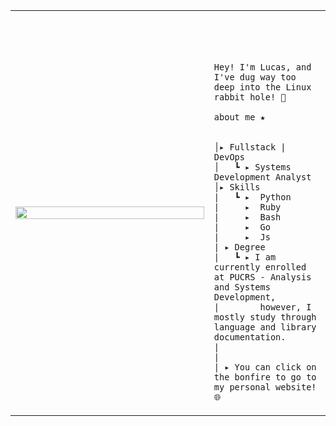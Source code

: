 
<table>
    <tr>
        <td style="width: 30%;">
            <img src="https://c.tenor.com/drxH1lO9cfEAAAAj/dark-souls-bonfire.gif" style="width:100%; border: none;"/>
        </td>
        <td style="width: 10%; vertical-align: middle;">
            <p style="font-family: monospace; font-size: 80px;">
                
    Hey! I'm Lucas, and I've dug way too deep into the Linux rabbit hole! 🐧
    
</p>                                                                  
        
    about me ★

    
    │▸ Fullstack | DevOps
    │   ┗ ▸ Systems Development Analyst                                               
    │▸ Skills
    |   ┗ ▸  Python
    |     ▸  Ruby
    |     ▸  Bash
    |     ▸  Go
    |     ▸  Js
    | ▸ Degree
    |   ┗ ▸ I am currently enrolled at PUCRS - Analysis and Systems Development, 
    |        however, I mostly study through language and library documentation.
    |
    |
    | ▸ You can click on the bonfire to go to my personal website! 🌐

    
                                              
</p>

</tr>
</table>
